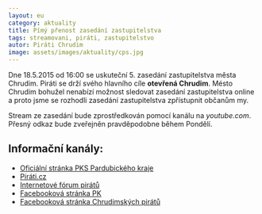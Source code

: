 ```yaml
---
layout: eu
category: aktuality
title: Pímý přenost zasedání zastupitelstva
tags: streamovani, piráti, zastupitelstvo
autor: Piráti Chrudim
image: assets/images/aktuality/cps.jpg
---
```


Dne 18.5.2015 od 16:00 se uskuteční 5. zasedání zastupitelstva města Chrudim.
Piráti se drží svého hlavního cíle **otevřená Chrudim**. Mésto Chrudim bohužel nenabízí
možnost sledovat zasedání zastupitelstva online a proto jsme se rozhodli
zasedání zastupitelstva zpřístupnit občanům my.

Stream ze zasedání bude zprostředkován pomocí kanálu na *youtube.com*. Přesný odkaz bude zveřejněn pravděpodobne během Pondělí.

Informační kanály:
------------------
* [Oficiální stránka PKS Pardubického kraje][1]
* [Piráti.cz][2]
* [Internetové fórum pirátů][3]
* [Facebooková stránka PK][4]
* [Facebooková stránka Chrudimských pirátů][5]

[1]: https://www.pirati.cz/regiony/pardubicko/start
[2]: https://www.pirati.cz
[3]: https://forum.pirati.cz
[4]: https://www.facebook.com/pages/Pir%C3%A1ti-Pardubick%C3%BD-kraj/161396423900274?ref=ts&fref=ts
[5]: https://www.facebook.com/CeskaPiratskaStranaChrudim?fref=ts
